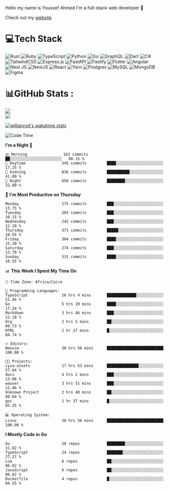 Hello my name is Youssef Ahmed I'm a full-stack web developer 👋

Check out my [website](https://youssefahmed.vercel.app)
 
# 💻Tech Stack

![Rust](https://img.shields.io/badge/rust-%23000000.svg?style=for-the-badge&logo=rust&logoColor=white) ![Ruby](https://img.shields.io/badge/ruby-%23CC342D.svg?style=for-the-badge&logo=ruby&logoColor=white) ![TypeScript](https://img.shields.io/badge/typescript-%23007ACC.svg?style=for-the-badge&logo=typescript&logoColor=white) ![Python](https://img.shields.io/badge/python-3670A0?style=for-the-badge&logo=python&logoColor=ffdd54) ![Go](https://img.shields.io/badge/go-%2300ADD8.svg?style=for-the-badge&logo=go&logoColor=white) ![GraphQL](https://img.shields.io/badge/-GraphQL-E10098?style=for-the-badge&logo=graphql&logoColor=white) ![Dart](https://img.shields.io/badge/dart-%230175C2.svg?style=for-the-badge&logo=dart&logoColor=white) ![C#](https://img.shields.io/badge/c%23-%23239120.svg?style=for-the-badge&logo=c-sharp&logoColor=white) ![TailwindCSS](https://img.shields.io/badge/tailwindcss-%2338B2AC.svg?style=for-the-badge&logo=tailwind-css&logoColor=white) ![Express.js](https://img.shields.io/badge/express.js-%23404d59.svg?style=for-the-badge&logo=express&logoColor=%2361DAFB) ![FastAPI](https://img.shields.io/badge/FastAPI-005571?style=for-the-badge&logo=fastapi) ![Fastify](https://img.shields.io/badge/fastify-%23000000.svg?style=for-the-badge&logo=fastify&logoColor=white) ![Flutter](https://img.shields.io/badge/Flutter-%2302569B.svg?style=for-the-badge&logo=Flutter&logoColor=white) ![Angular](https://img.shields.io/badge/angular-%23DD0031.svg?style=for-the-badge&logo=angular&logoColor=white) ![Next JS](https://img.shields.io/badge/Next-black?style=for-the-badge&logo=next.js&logoColor=white) ![NestJS](https://img.shields.io/badge/nestjs-%23E0234E.svg?style=for-the-badge&logo=nestjs&logoColor=white) ![React](https://img.shields.io/badge/react-%2320232a.svg?style=for-the-badge&logo=react&logoColor=%2361DAFB) ![Yarn](https://img.shields.io/badge/yarn-%232C8EBB.svg?style=for-the-badge&logo=yarn&logoColor=white) ![Postgres](https://img.shields.io/badge/postgres-%23316192.svg?style=for-the-badge&logo=postgresql&logoColor=white) ![MySQL](https://img.shields.io/badge/mysql-%2300f.svg?style=for-the-badge&logo=mysql&logoColor=white) ![MongoDB](https://img.shields.io/badge/MongoDB-%234ea94b.svg?style=for-the-badge&logo=mongodb&logoColor=white)     ![Figma](https://img.shields.io/badge/figma-%23F24E1E.svg?style=for-the-badge&logo=figma&logoColor=white)

# 📊GitHub Stats :

![](https://github-readme-stats.vercel.app/api?username=joetifa2003&theme=tokyonight&hide_border=false&include_all_commits=false&count_private=false)<br/>
![](https://github-readme-streak-stats.herokuapp.com/?user=joetifa2003&theme=tokyonight&hide_border=false)<br/>

[![willianrod's wakatime stats](https://github-readme-stats.vercel.app/api/wakatime?username=joetifa2003&layout=compact)](https://github.com/anuraghazra/github-readme-stats)
<!--START_SECTION:waka-->
![Code Time](http://img.shields.io/badge/Code%20Time-3%2C592%20hrs%2048%20mins-blue)

**I'm a Night 🦉** 

```text
🌞 Morning                163 commits         ██░░░░░░░░░░░░░░░░░░░░░░░   08.15 % 
🌆 Daytime                345 commits         ████░░░░░░░░░░░░░░░░░░░░░   17.25 % 
🌃 Evening                836 commits         ██████████░░░░░░░░░░░░░░░   41.80 % 
🌙 Night                  656 commits         ████████░░░░░░░░░░░░░░░░░   32.80 % 
```
📅 **I'm Most Productive on Thursday** 

```text
Monday                   275 commits         ███░░░░░░░░░░░░░░░░░░░░░░   13.75 % 
Tuesday                  203 commits         ███░░░░░░░░░░░░░░░░░░░░░░   10.15 % 
Wednesday                242 commits         ███░░░░░░░░░░░░░░░░░░░░░░   12.10 % 
Thursday                 371 commits         █████░░░░░░░░░░░░░░░░░░░░   18.55 % 
Friday                   304 commits         ████░░░░░░░░░░░░░░░░░░░░░   15.20 % 
Saturday                 274 commits         ███░░░░░░░░░░░░░░░░░░░░░░   13.70 % 
Sunday                   331 commits         ████░░░░░░░░░░░░░░░░░░░░░   16.55 % 
```


📊 **This Week I Spent My Time On** 

```text
🕑︎ Time Zone: Africa/Cairo

💬 Programming Languages: 
TypeScript               16 hrs 4 mins       █████████████░░░░░░░░░░░░   51.94 % 
Go                       5 hrs 20 mins       ████░░░░░░░░░░░░░░░░░░░░░   17.24 % 
Markdown                 3 hrs 46 mins       ███░░░░░░░░░░░░░░░░░░░░░░   12.18 % 
Org                      2 hrs 5 mins        ██░░░░░░░░░░░░░░░░░░░░░░░   06.73 % 
HTML                     1 hr 27 mins        █░░░░░░░░░░░░░░░░░░░░░░░░   04.74 % 

🔥 Editors: 
Neovim                   30 hrs 56 mins      █████████████████████████   100.00 % 

🐱‍💻 Projects: 
cyza-assets              17 hrs 53 mins      ██████████████░░░░░░░░░░░   57.84 % 
docs                     4 hrs 2 mins        ███░░░░░░░░░░░░░░░░░░░░░░   13.06 % 
weaver                   3 hrs 51 mins       ███░░░░░░░░░░░░░░░░░░░░░░   12.46 % 
Unknown Project          2 hrs 40 mins       ██░░░░░░░░░░░░░░░░░░░░░░░   08.64 % 
goc                      1 hr 37 mins        █░░░░░░░░░░░░░░░░░░░░░░░░   05.25 % 

💻 Operating System: 
Linux                    30 hrs 56 mins      █████████████████████████   100.00 % 
```

**I Mostly Code in Go** 

```text
Go                       28 repos            ████████░░░░░░░░░░░░░░░░░   31.82 % 
TypeScript               24 repos            ███████░░░░░░░░░░░░░░░░░░   27.27 % 
Lua                      6 repos             ██░░░░░░░░░░░░░░░░░░░░░░░   06.82 % 
JavaScript               6 repos             ██░░░░░░░░░░░░░░░░░░░░░░░   06.82 % 
Dockerfile               4 repos             █░░░░░░░░░░░░░░░░░░░░░░░░   04.55 % 
```




<!--END_SECTION:waka-->
